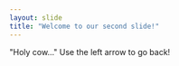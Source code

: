```yaml
---
layout: slide
title: "Welcome to our second slide!"
---
```

"Holy cow..."
Use the left arrow to go back!
